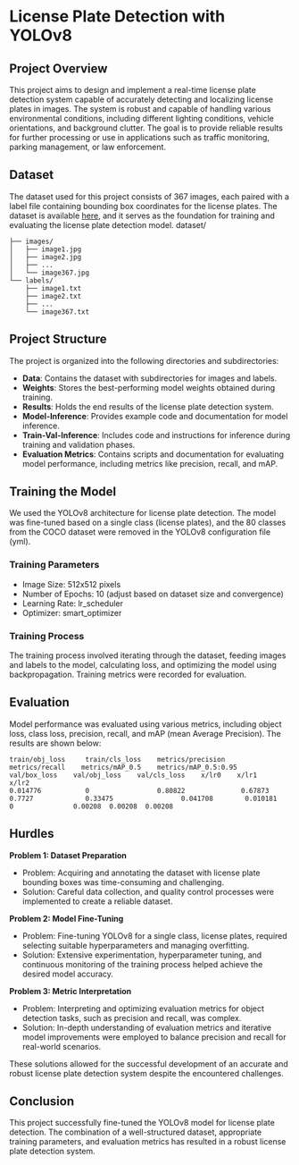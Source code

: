 # License Plate Detection with YOLOv8

## Project Overview

This project aims to design and implement a real-time license plate detection system capable of accurately detecting and localizing license plates in images. The system is robust and capable of handling various environmental conditions, including different lighting conditions, vehicle orientations, and background clutter. The goal is to provide reliable results for further processing or use in applications such as traffic monitoring, parking management, or law enforcement.

## Dataset

The dataset used for this project consists of 367 images, each paired with a label file containing bounding box coordinates for the license plates. The dataset is available [here]([link_to_dataset](https://drive.google.com/drive/folders/16i5y-OXPfet1w1g9rUlK65moHvTx81Au?usp=sharing)), and it serves as the foundation for training and evaluating the license plate detection model.
dataset/
    
    ├── images/
    │   ├── image1.jpg
    │   ├── image2.jpg
    │   ├── ...
    │   └── image367.jpg
    └── labels/
        ├── image1.txt
        ├── image2.txt
        ├── ...
        └── image367.txt

## Project Structure

The project is organized into the following directories and subdirectories:

- **Data**: Contains the dataset with subdirectories for images and labels.
- **Weights**: Stores the best-performing model weights obtained during training.
- **Results**: Holds the end results of the license plate detection system.
- **Model-Inference**: Provides example code and documentation for model inference.
- **Train-Val-Inference**: Includes code and instructions for inference during training and validation phases.
- **Evaluation Metrics**: Contains scripts and documentation for evaluating model performance, including metrics like precision, recall, and mAP.
 
## Training the Model

We used the YOLOv8 architecture for license plate detection. The model was fine-tuned based on a single class (license plates), and the 80 classes from the COCO dataset were removed in the YOLOv8 configuration file (yml).

### Training Parameters

- Image Size: 512x512 pixels
- Number of Epochs: 10 (adjust based on dataset size and convergence)
- Learning Rate: lr_scheduler
- Optimizer: smart_optimizer

### Training Process

The training process involved iterating through the dataset, feeding images and labels to the model, calculating loss, and optimizing the model using backpropagation. Training metrics were recorded for evaluation.

## Evaluation

Model performance was evaluated using various metrics, including object loss, class loss, precision, recall, and mAP (mean Average Precision). The results are shown below:

```
train/obj_loss     train/cls_loss    metrics/precision    metrics/recall    metrics/mAP_0.5    metrics/mAP_0.5:0.95    val/box_loss    val/obj_loss    val/cls_loss    x/lr0    x/lr1    x/lr2
0.014776           0                 0.80822              0.67873           0.7727             0.33475                 0.041708        0.010181       0               0.00208  0.00208  0.00208
```

## Hurdles

**Problem 1: Dataset Preparation**
- Problem: Acquiring and annotating the dataset with license plate bounding boxes was time-consuming and challenging.
- Solution: Careful data collection, and quality control processes were implemented to create a reliable dataset.

**Problem 2: Model Fine-Tuning**
- Problem: Fine-tuning YOLOv8 for a single class, license plates, required selecting suitable hyperparameters and managing overfitting.
- Solution: Extensive experimentation, hyperparameter tuning, and continuous monitoring of the training process helped achieve the desired model accuracy.

**Problem 3: Metric Interpretation**
- Problem: Interpreting and optimizing evaluation metrics for object detection tasks, such as precision and recall, was complex.
- Solution: In-depth understanding of evaluation metrics and iterative model improvements were employed to balance precision and recall for real-world scenarios.

These solutions allowed for the successful development of an accurate and robust license plate detection system despite the encountered challenges.

## Conclusion

This project successfully fine-tuned the YOLOv8 model for license plate detection. The combination of a well-structured dataset, appropriate training parameters, and evaluation metrics has resulted in a robust license plate detection system.





